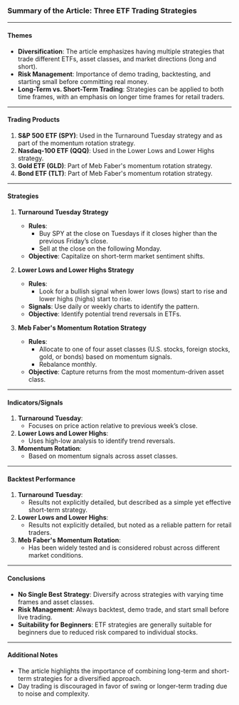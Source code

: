 ### Summary of the Article: Three ETF Trading Strategies

---

#### **Themes**
- **Diversification**: The article emphasizes having multiple strategies that trade different ETFs, asset classes, and market directions (long and short).
- **Risk Management**: Importance of demo trading, backtesting, and starting small before committing real money.
- **Long-Term vs. Short-Term Trading**: Strategies can be applied to both time frames, with an emphasis on longer time frames for retail traders.

---

#### **Trading Products**
1. **S&P 500 ETF (SPY)**: Used in the Turnaround Tuesday strategy and as part of the momentum rotation strategy.
2. **Nasdaq-100 ETF (QQQ)**: Used in the Lower Lows and Lower Highs strategy.
3. **Gold ETF (GLD)**: Part of Meb Faber's momentum rotation strategy.
4. **Bond ETF (TLT)**: Part of Meb Faber's momentum rotation strategy.

---

#### **Strategies**

1. **Turnaround Tuesday Strategy**
   - **Rules**:
     - Buy SPY at the close on Tuesdays if it closes higher than the previous Friday’s close.
     - Sell at the close on the following Monday.
   - **Objective**: Capitalize on short-term market sentiment shifts.

2. **Lower Lows and Lower Highs Strategy**
   - **Rules**:
     - Look for a bullish signal when lower lows (lows) start to rise and lower highs (highs) start to rise.
   - **Signals**: Use daily or weekly charts to identify the pattern.
   - **Objective**: Identify potential trend reversals in ETFs.

3. **Meb Faber's Momentum Rotation Strategy**
   - **Rules**:
     - Allocate to one of four asset classes (U.S. stocks, foreign stocks, gold, or bonds) based on momentum signals.
     - Rebalance monthly.
   - **Objective**: Capture returns from the most momentum-driven asset class.

---

#### **Indicators/Signals**
1. **Turnaround Tuesday**:
   - Focuses on price action relative to previous week’s close.
2. **Lower Lows and Lower Highs**:
   - Uses high-low analysis to identify trend reversals.
3. **Momentum Rotation**:
   - Based on momentum signals across asset classes.

---

#### **Backtest Performance**
1. **Turnaround Tuesday**:
   - Results not explicitly detailed, but described as a simple yet effective short-term strategy.
2. **Lower Lows and Lower Highs**:
   - Results not explicitly detailed, but noted as a reliable pattern for retail traders.
3. **Meb Faber's Momentum Rotation**:
   - Has been widely tested and is considered robust across different market conditions.

---

#### **Conclusions**
- **No Single Best Strategy**: Diversify across strategies with varying time frames and asset classes.
- **Risk Management**: Always backtest, demo trade, and start small before live trading.
- **Suitability for Beginners**: ETF strategies are generally suitable for beginners due to reduced risk compared to individual stocks.

---

#### **Additional Notes**
- The article highlights the importance of combining long-term and short-term strategies for a diversified approach.
- Day trading is discouraged in favor of swing or longer-term trading due to noise and complexity.
